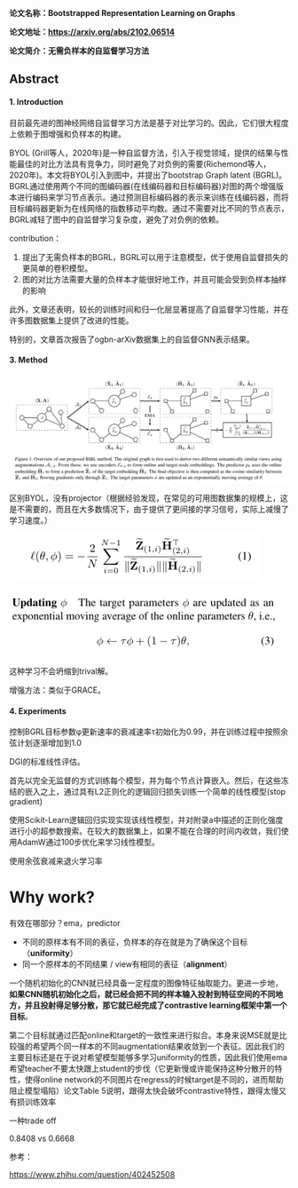 **论文名称：Bootstrapped Representation Learning on Graphs**

**论文地址：https://arxiv.org/abs/2102.06514**

**论文简介：无需负样本的自监督学习方法**

## Abstract

#### 1. Introduction

目前最先进的图神经网络自监督学习方法是基于对比学习的。因此，它们很大程度上依赖于图增强和负样本的构建。

BYOL (Grill等人，2020年)是一种自监督方法，引入于视觉领域，提供的结果与性能最佳的对比方法具有竞争力，同时避免了对负例的需要(Richemond等人，2020年)。本文将BYOL引入到图中，并提出了bootstrap Graph latent (BGRL)。BGRL通过使用两个不同的图编码器(在线编码器和目标编码器)对图的两个增强版本进行编码来学习节点表示。通过预测目标编码器的表示来训练在线编码器，而将目标编码器更新为在线网络的指数移动平均数。通过不需要对比不同的节点表示，BGRL减轻了图中的自监督学习复杂度，避免了对负例的依赖。

contribution：

1. 提出了无需负样本的BGRL，BGRL可以用于注意模型，优于使用自监督损失的更简单的卷积模型。
2. 图的对比方法需要大量的负样本才能很好地工作，并且可能会受到负样本抽样的影响

此外，文章还表明，较长的训练时间和归一化层显著提高了自监督学习性能，并在许多图数据集上提供了改进的性能。

特别的，文章首次报告了ogbn-arXiv数据集上的自监督GNN表示结果。

#### 3. Method

![image-20221008201707210](./typoraimg/image-20221008201707210.png)

区别BYOL，没有projector（根据经验发现，在常见的可用图数据集的规模上，这是不需要的，而且在大多数情况下，由于提供了更间接的学习信号，实际上减慢了学习速度。）

![image-20221008204914869](./typoraimg/image-20221008204914869.png)

![image-20221008205007001](./typoraimg/image-20221008205007001.png)

这种学习不会坍缩到trival解。

增强方法：类似于GRACE。

#### 4. Experiments

控制BGRL目标参数φ更新速率的衰减速率τ初始化为0.99，并在训练过程中按照余弦计划逐渐增加到1.0

DGI的标准线性评估。

首先以完全无监督的方式训练每个模型，并为每个节点计算嵌入。然后，在这些冻结的嵌入之上，通过具有L2正则化的逻辑回归损失训练一个简单的线性模型(stop gradient)

使用Scikit-Learn逻辑回归实现实现该线性模型，并对附录a中描述的正则化强度进行小的超参数搜索。在较大的数据集上，如果不能在合理的时间内收敛，我们使用AdamW通过100步优化来学习线性模型。

使用余弦衰减来退火学习率



# Why work?

有效在哪部分？ema，predictor

- 不同的原样本有不同的表征，负样本的存在就是为了确保这个目标（**uniformity**）
- 同一个原样本的不同结果 / view有相同的表征（**alignment**）

一个随机初始化的CNN就已经具备一定程度的图像特征抽取能力。更进一步地，**如果CNN随机初始化之后，就已经会把不同的样本输入投射到特征空间的不同地方，并且投射得足够分散，那它就已经完成了contrastive learning框架中第一个目标**。

第二个目标就通过匹配online和target的一致性来进行拟合。本身来说MSE就是比较强的希望两个同一样本的不同augmentation结果收敛到一个表征。因此我们的主要目标还是在于说对希望模型能够多学习uniformity的性质，因此我们使用ema希望teacher不要太快跟上student的步伐（它更新慢或许能保持这种分散开的特性，使得online network的不同图片在regress的时候target是不同的，进而帮助阻止模型塌陷）论文Table 5说明，跟得太快会破坏contrastive特性，跟得太慢又有损训练效率

一种trade off





0.8408 vs 0.6668



参考：

https://www.zhihu.com/question/402452508